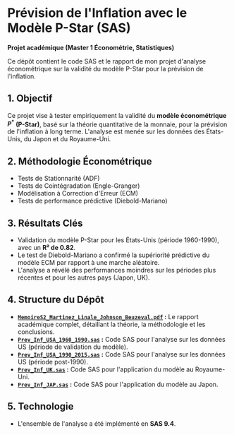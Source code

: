 # Prévision de l'Inflation avec le Modèle P-Star (SAS)

**Projet académique (Master 1 Économétrie, Statistiques)**

Ce dépôt contient le code SAS et le rapport de mon projet d'analyse économétrique sur la validité du modèle P-Star pour la prévision de l'inflation.

## 1. Objectif

Ce projet vise à tester empiriquement la validité du **modèle économétrique $P^{*}$ (P-Star)**, basé sur la théorie quantitative de la monnaie, pour la prévision de l'inflation à long terme. L'analyse est menée sur les données des États-Unis, du Japon et du Royaume-Uni.

## 2. Méthodologie Économétrique

* Tests de Stationnarité (ADF)
* Tests de Cointégradation (Engle-Granger)
* Modélisation à Correction d'Erreur (ECM)
* Tests de performance prédictive (Diebold-Mariano)

## 3. Résultats Clés

* Validation du modèle P-Star pour les États-Unis (période 1960-1990), avec un **R² de 0.82**.
* Le test de Diebold-Mariano a confirmé la supériorité prédictive du modèle ECM par rapport à une marche aléatoire.
* L'analyse a révélé des performances moindres sur les périodes plus récentes et pour les autres pays (Japon, UK).

## 4. Structure du Dépôt

* **[<code>MemoireS2_Martinez_Linale_Johnson_Beuzeval.pdf</code>](./MemoireS2_Martinez_Linale_Johnson_Beuzeval.pdf) :** Le rapport académique complet, détaillant la théorie, la méthodologie et les conclusions.
* **[<code>Prev_Inf_USA_1960_1990.sas</code>](./Prev_Inf_USA_1960_1990.sas) :** Code SAS pour l'analyse sur les données US (période de validation du modèle).
* **[<code>Prev_Inf_USA_1990_2015.sas</code>](./Prev_Inf_USA_1990_2015.sas) :** Code SAS pour l'analyse sur les données US (période post-1990).
* **[<code>Prev_Inf_UK.sas</code>](./Prev_Inf_UK.sas) :** Code SAS pour l'application du modèle au Royaume-Uni.
* **[<code>Prev_Inf_JAP.sas</code>](./Prev_Inf_JAP.sas) :** Code SAS pour l'application du modèle au Japon.

## 5. Technologie

* L'ensemble de l'analyse a été implémenté en **SAS 9.4**.

